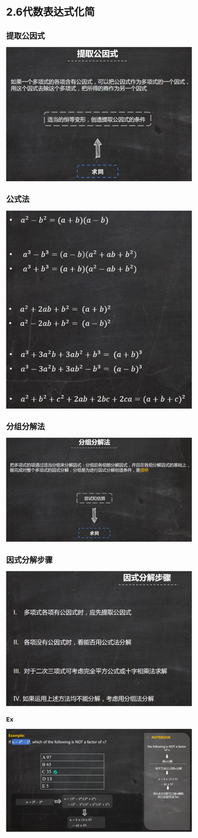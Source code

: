 # 2.6代数表达式化简
## 提取公因式
![](_v_images/20201101154745411_17814.png)

## 公式法
![](_v_images/20201101154839022_17780.png)

## 分组分解法
![](_v_images/20201101154941490_4009.png)

## 因式分解步骤
![](_v_images/20201101155039711_16497.png)

### Ex
![](_v_images/20201101155351320_30165.png)